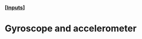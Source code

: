 ### [[Inputs](./human-interface-guidelines-markdown/inputs.md)]  
  
# **Gyroscope and accelerometer**  


